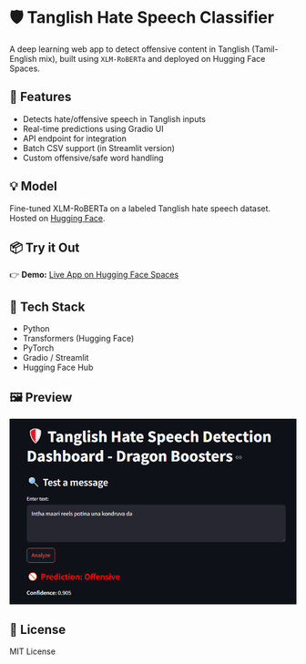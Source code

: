 # 🛡️ Tanglish Hate Speech Classifier

A deep learning web app to detect offensive content in Tanglish (Tamil-English mix), built using `XLM-RoBERTa` and deployed on Hugging Face Spaces.

## 🚀 Features
- Detects hate/offensive speech in Tanglish inputs
- Real-time predictions using Gradio UI
- API endpoint for integration
- Batch CSV support (in Streamlit version)
- Custom offensive/safe word handling

## 💡 Model
Fine-tuned XLM-RoBERTa on a labeled Tanglish hate speech dataset. Hosted on [Hugging Face](https://huggingface.co/EmmanuelJoshua/Tanglish-HateSpeech-Model).

## 📦 Try it Out
👉 **Demo:** [Live App on Hugging Face Spaces](https://huggingface.co/spaces/EmmanuelJoshua/Tanglish-HateSpeech-Detector)  

## 🧠 Tech Stack
- Python
- Transformers (Hugging Face)
- PyTorch
- Gradio / Streamlit
- Hugging Face Hub

## 🖼️ Preview

![app preview](assests/Model_ss.PNG) 

## 📜 License
MIT License
